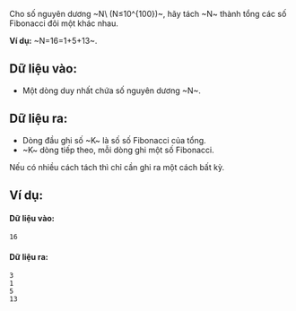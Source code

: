 Cho số nguyên dương ~N\ (N≤10^{100})~, hãy tách ~N~ thành tổng các số Fibonacci đôi một khác nhau.

**Ví dụ:** ~N=16=1+5+13~.

## Dữ liệu vào:
- Một dòng duy nhất chứa số nguyên dương ~N~.

## Dữ liệu ra:
- Dòng đầu ghi số ~K~ là số số Fibonacci của tổng.
- ~K~ dòng tiếp theo, mỗi dòng ghi một số Fibonacci.

Nếu có nhiều cách tách thì chỉ cần ghi ra một cách bất kỳ.

## Ví dụ:
#### Dữ liệu vào:
```
16
```

#### Dữ liệu ra:
```
3
1
5
13
```